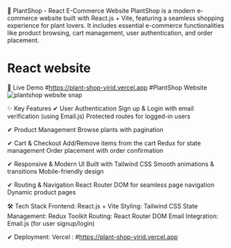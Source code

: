 🌿 PlantShop - React E-Commerce Website
PlantShop is a modern e-commerce website built with React.js + Vite, featuring a seamless shopping experience for plant lovers. It includes essential e-commerce functionalities like product browsing, cart management, user authentication, and order placement.

# React website

🚀 Live Demo
  #https://plant-shop-virid.vercel.app
#PlantShop Website
![plantshop website snap](https://github.com/user-attachments/assets/dae14e44-beb0-4323-bfa0-3f9e8332e4b2)
                   

✨ Key Features
✔ User Authentication
Sign up & Login with email verification (using Email.js)
Protected routes for logged-in users

✔ Product Management
Browse plants with pagination

✔ Cart & Checkout
Add/Remove items from the cart
Redux for state management
Order placement with order confirmation

✔ Responsive & Modern UI
Built with Tailwind CSS
Smooth animations & transitions
Mobile-friendly design

✔ Routing & Navigation
React Router DOM for seamless page navigation
Dynamic product pages


🛠 Tech Stack
Frontend: React.js + Vite
Styling: Tailwind CSS
State Management: Redux Toolkit
Routing: React Router DOM
Email Integration: Email.js (for user signup/login)

✔ Deployment: Vercel : #https://plant-shop-virid.vercel.app



